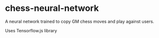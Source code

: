 # chess-neural-network
A neural network trained to copy GM chess moves and play against users.

Uses Tensorflow.js library
